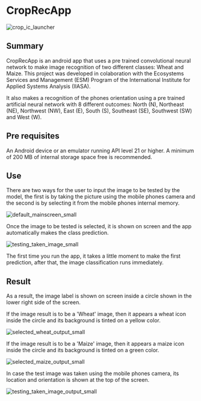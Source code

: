 # CropRecApp

![crop_ic_launcher](https://user-images.githubusercontent.com/61889565/93372816-4c7ee480-f809-11ea-97f0-02983d4e496f.png)

## Summary
CropRecApp is an android app that uses a pre trained convolutional neural network to make image recognition of two different classes: Wheat and Maize. This project was developed in colaboration with the Ecosystems Services and Management (ESM) Program of the International Institute for Applied Systems Analysis (IIASA).

It also makes a recognition of the phones orientation using a pre trained artificial neural network with 8 different outcomes: North (N), Northeast (NE), Northwest (NW), East (E), South (S), Southeast (SE), Southwest (SW) and West (W).  

## Pre requisites
An Android device or an emulator running API level 21 or higher. A minimum of 200 MB of internal storage space free is recommended.

## Use
There are two ways for the user to input the image to be tested by the model, the first is by taking the picture using the mobile phones camera and the second is by selecting it from the mobile phones internal memory.

![default_mainscreen_small](https://user-images.githubusercontent.com/61889565/93372812-4be64e00-f809-11ea-8b10-8865940e5eb1.png)

Once the image to be tested is selected, it is shown on screen and the app automatically makes the class prediction.

![testing_taken_image_small](https://user-images.githubusercontent.com/61889565/93372822-4db01180-f809-11ea-841c-0ebeef87f735.png)

The first time you run the app, it takes a little moment to make the first prediction, after that, the image classification runs immediately.

## Result

As a result, the image label is shown on screen inside a circle shown in the lower right side of the screen.

If the image result is to be a 'Wheat' image, then it appears a wheat icon inside the circle and its background is tinted on a yellow color.

![selected_wheat_output_small](https://user-images.githubusercontent.com/61889565/93372805-4852c700-f809-11ea-90e0-4dd2e0738258.png)

If the image result is to be a 'Maize' image, then it appears a maize icon inside the circle and its background is tinted on a green color.

![selected_maize_output_small](https://user-images.githubusercontent.com/61889565/93372808-4a1c8a80-f809-11ea-979b-302244441382.png)

In case the test image was taken using the mobile phones camera, its location and orientation is shown at the top of the screen.

![testing_taken_image_output_small](https://user-images.githubusercontent.com/61889565/93372820-4d177b00-f809-11ea-9ab4-fae32cae8819.png)

